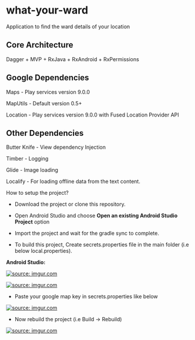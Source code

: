 # what-your-ward
Application to find the ward details of your location

## Core Architecture

Dagger + MVP + RxJava + RxAndroid + RxPermissions

## Google Dependencies

Maps - Play services version 9.0.0

MapUtils - Default version 0.5+

Location - Play services version 9.0.0 with Fused Location Provider API

## Other Dependencies

Butter Knife - View dependency Injection

Timber - Logging

Glide - Image loading

Localify - For loading offline data from the text content.


How to setup the project?

- Download the project or clone this repository.

- Open Android Studio and choose **Open an existing Android Studio Project** option

- Import the project and wait for the gradle sync to complete.

- To build this project, Create secrets.properties file in the main folder (i.e below local.properties).

**Android Studio:**

<a href="https://imgur.com/vHvJvQ9"><img src="https://i.imgur.com/vHvJvQ9.png" title="source: imgur.com" /></a>

<a href="https://imgur.com/DzPOzi1"><img src="https://i.imgur.com/DzPOzi1.png" title="source: imgur.com" /></a>


- Paste your google map key in secrets.properties like below

<a href="https://imgur.com/WnBBV19"><img src="https://i.imgur.com/WnBBV19.png" title="source: imgur.com" /></a>

- Now rebuild the project (i.e Build -> Rebuild) 

<a href="https://imgur.com/smzW4IE"><img src="https://i.imgur.com/smzW4IE.png" title="source: imgur.com" /></a>



